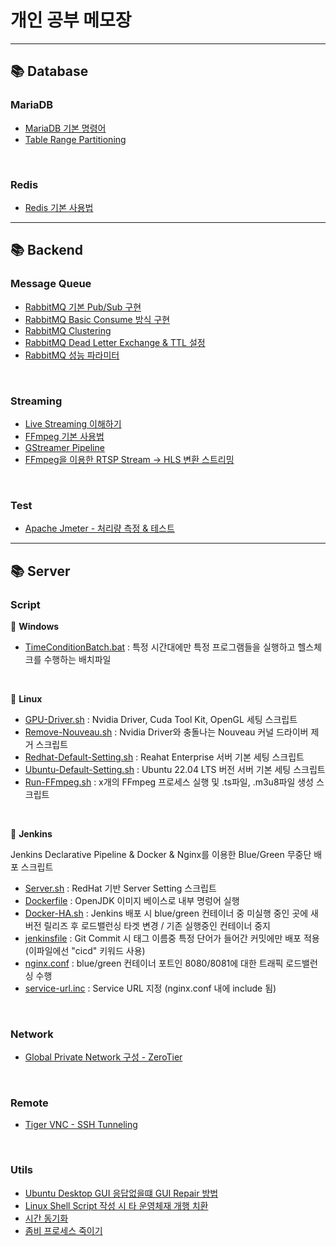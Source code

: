 # 개인 공부 메모장

---

## 📚 Database

### MariaDB

- [MariaDB 기본 명령어](./Database/MariaDB/기본%20명령어.md)
- [Table Range Partitioning](./Database/MariaDB/Range%20Partitioning.md)

<br>

### Redis

- [Redis 기본 사용법](./Database/Redis/Redis%20기본%20사용법.md)

---

## 📚 Backend

### Message Queue

- [RabbitMQ 기본 Pub/Sub 구현](./Backend/Message-Queue/RabbitMQ/기본구조/RabbitMQ%20-%20PubSub.md)
- [RabbitMQ Basic Consume 방식 구현](./Backend/Message-Queue/RabbitMQ/Basic-Consume/RabbitMQ%20-%20Basic%20Consume.md)
- [RabbitMQ Clustering](./Backend/Message-Queue/RabbitMQ/Clustering/Clustering.md)
- [RabbitMQ Dead Letter Exchange & TTL 설정](./Backend/Message-Queue/RabbitMQ/Dead-Letter-Exchange/RabbitMQ-Dead%20Letter%20Exchange-TTL.md)
- [RabbitMQ 성능 파라미터](./Backend/Message-Queue/RabbitMQ/성능파라미터/성능%20파라미터.md)

<br>

### Streaming

- [Live Streaming 이해하기](./Backend/Streaming/Live-Streaming/Live%20Streaming%20이해하기.md)
- [FFmpeg 기본 사용법](./Backend/Streaming/FFmpeg/FFmpeg.md)
- [GStreamer Pipeline](./Backend/Streaming/GStreamer/Gstreamer.md)
- [FFmpeg을 이용한 RTSP Stream -> HLS 변환 스트리밍](./Backend/Streaming/HLS/RTSP%20to%20HLS.md)

<br>

### Test

- [Apache Jmeter - 처리량 측정 & 테스트](./Backend/Test/Apache-Jmeter/Apache%20Jmeter.md)

---

## 📚 Server

### Script

📂 **Windows**
- [TimeConditionBatch.bat](./Server/Script/Windows/TimeConditionBatch.bat) : 특정 시간대에만 특정 프로그램들을 실행하고 헬스체크를 수행하는 배치파일

<br>

📂 **Linux**

- [GPU-Driver.sh](./Server/Script/Linux/GPU-Driver.sh) : Nvidia Driver, Cuda Tool Kit, OpenGL 세팅 스크립트
- [Remove-Nouveau.sh](./Server/Script/Linux/Remove-Nouveau-Kernel-Driver.sh) : Nvidia Driver와 충돌나는 Nouveau 커널 드라이버 제거 스크립트
- [Redhat-Default-Setting.sh](./Server/Script/Linux/Redhat-Default-Setting.sh) : Reahat Enterprise 서버 기본 세팅 스크립트
- [Ubuntu-Default-Setting.sh](./Server/Script/Linux/Ubuntu-Default-Settings.sh) : Ubuntu 22.04 LTS 버전 서버 기본 세팅 스크립트
- [Run-FFmpeg.sh](./Server/Script/Linux/Run-FFmpeg.sh) : x개의 FFmpeg 프로세스 실행 및 .ts파일, .m3u8파일 생성 스크립트

<br>

📂 **Jenkins**

Jenkins Declarative Pipeline & Docker & Nginx를 이용한 Blue/Green 무중단 배포 스크립트

- [Server.sh]() : RedHat 기반 Server Setting 스크립트
- [Dockerfile]() : OpenJDK 이미지 베이스로 내부 명렁어 실행
- [Docker-HA.sh]() : Jenkins 배포 시 blue/green 컨테이너 중 미실행 중인 곳에 새 버전 릴리즈 후 로드밸런싱 타겟 변경 / 기존 실행중인 컨테이너 중지
- [jenkinsfile]() : Git Commit 시 태그 이름중 특정 단어가 들어간 커밋에만 배포 적용 (이파일에선 "cicd" 키워드 사용)
- [nginx.conf]() : blue/green 컨테이너 포트인 8080/8081에 대한 트래픽 로드밸런싱 수행
- [service-url.inc]() : Service URL 지정 (nginx.conf 내에 include 됨)

<br>

### Network

- [Global Private Network 구성 - ZeroTier](./Server/Network/Zerotier.md)

<br>

### Remote

- [Tiger VNC - SSH Tunneling](./Server/Remote/TigerVNC.md)

<br>

### Utils

- [Ubuntu Desktop GUI 응답없을떄 GUI Repair 방법](./Server/Utils/GUI%20Repair.md)
- [Linux Shell Script 작성 시 타 운영체재 개행 치환](./Server/Utils/개행%20제거.md)
- [시간 동기화](./Server/Utils/시간%20동기화.md)
- [좀비 프로세스 죽이기](./Server/Utils/좀비%20프로세스%20죽이기.md)